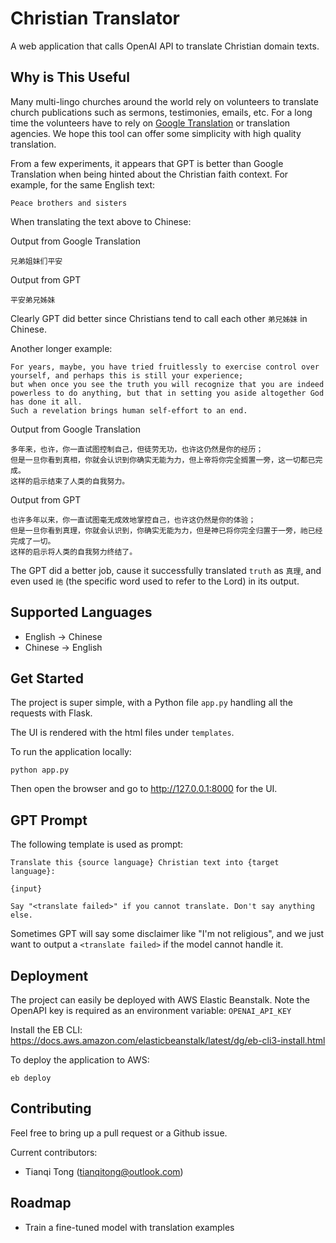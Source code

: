# Christian Translator

A web application that calls OpenAI API to translate Christian domain texts.


## Why is This Useful

Many multi-lingo churches around the world rely on volunteers to translate church publications such as sermons, testimonies, emails, etc.
For a long time the volunteers have to rely on [Google Translation](http://translate.google.com) or translation agencies. We hope this tool can offer some simplicity with high quality translation.

From a few experiments, it appears that GPT is better than Google Translation when being hinted about the Christian faith context.
For example, for the same English text:

```text
Peace brothers and sisters
```

When translating the text above to Chinese:

Output from Google Translation
```text
兄弟姐妹们平安
```

Output from GPT
```text
平安弟兄姊妹
```

Clearly GPT did better since Christians tend to call each other `弟兄姊妹` in Chinese.

Another longer example:
```text
For years, maybe, you have tried fruitlessly to exercise control over yourself, and perhaps this is still your experience;
but when once you see the truth you will recognize that you are indeed powerless to do anything, but that in setting you aside altogether God has done it all.
Such a revelation brings human self-effort to an end.
```

Output from Google Translation
```text
多年来，也许，你一直试图控制自己，但徒劳无功，也许这仍然是你的经历；
但是一旦你看到真相，你就会认识到你确实无能为力，但上帝将你完全搁置一旁，这一切都已完成。
这样的启示结束了人类的自我努力。
```

Output from GPT
```text
也许多年以来，你一直试图毫无成效地掌控自己，也许这仍然是你的体验；
但是一旦你看到真理，你就会认识到，你确实无能为力，但是神已将你完全归置于一旁，祂已经完成了一切。
这样的启示将人类的自我努力终结了。
```

The GPT did a better job, cause it successfully translated `truth` as `真理`, and even used `祂` (the specific word used to refer to the Lord) in its output.

## Supported Languages

- English -> Chinese
- Chinese -> English

## Get Started

The project is super simple, with a Python file `app.py` handling all the requests with Flask.

The UI is rendered with the html files under `templates`.

To run the application locally:

```
python app.py
```

Then open the browser and go to http://127.0.0.1:8000 for the UI.

## GPT Prompt

The following template is used as prompt:

```text
Translate this {source language} Christian text into {target language}:

{input}

Say "<translate failed>" if you cannot translate. Don't say anything else.
```

Sometimes GPT will say some disclaimer like "I'm not religious", and we just want to output a `<translate failed>` if the model cannot handle it.

## Deployment

The project can easily be deployed with AWS Elastic Beanstalk. Note the OpenAPI key is required as an environment variable: `OPENAI_API_KEY`

Install the EB CLI: https://docs.aws.amazon.com/elasticbeanstalk/latest/dg/eb-cli3-install.html

To deploy the application to AWS:
```shell
eb deploy
```


## Contributing

Feel free to bring up a pull request or a Github issue.

Current contributors:
- Tianqi Tong (tianqitong@outlook.com)

## Roadmap

- Train a fine-tuned model with translation examples
